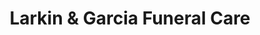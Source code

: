 ---
title: "Larkin & Garcia Funeral Care"
url: /kansas/larkin-and-garcia-funeral-care/
shop: funeral directors
---